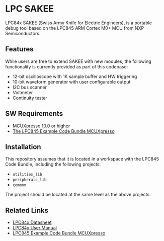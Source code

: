 # LPC SAKEE

LPC84x SAKEE (Swiss Army Knife for Electric Engineers), is a portable debug
tool based on the LPC845 ARM Cortex M0+ MCU from NXP Semiconductors.

## Features

While users are free to extend SAKEE with new modules, the following
functionality is currently provided as part of this codebase:

- 12-bit oscilloscope with 1K sample buffer and HW triggering
- 10-bit waveform generator with user configurable output
- I2C bus scanner
- Voltmeter
- Continuity tester

## SW Requirements

- [MCUXpresso 10.0 or higher](https://www.nxp.com/products/developer-resources/run-time-software/mcuxpresso-software-and-tools/mcuxpresso-integrated-development-environment-ide-v10.0.2:MCUXpresso-IDE)
- [The LPC845 Example Code Bundle MCUXpresso](https://www.nxp.com/products/microcontrollers-and-processors/arm-based-processors-and-mcus/lpc-cortex-m-mcus/lpc800-series-cortex-m0-plus-mcus/low-cost-microcontrollers-mcus-based-on-arm-cortex-m0-plus-cores:LPC84X?&tab=Design_Tools_Tab)

## Installation

This repository assumes that it is located in a workspace with the LPC845
Code Bundle, including the following projects:

- `utilities_lib`
- `peripherals_lib`
- `common`

The project should be located at the same level as the above projects.

## Related Links

- [LPC84x Datasheet](https://www.nxp.com/docs/en/data-sheet/LPC84x.pdf)
- [LPC84x User Manual](https://www.nxp.com/docs/en/user-guide/UM11029.pdf)
- [LPC845 Example Code Bundle MCUXpresso](https://www.nxp.com/products/microcontrollers-and-processors/arm-based-processors-and-mcus/lpc-cortex-m-mcus/lpc800-series-cortex-m0-plus-mcus/low-cost-microcontrollers-mcus-based-on-arm-cortex-m0-plus-cores:LPC84X?&tab=Design_Tools_Tab)
